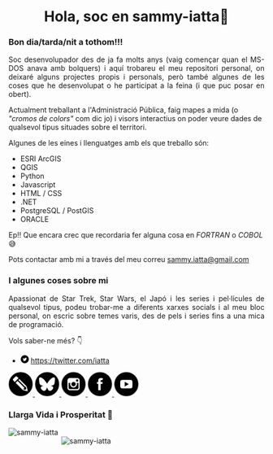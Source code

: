 <!--
### Hi there 👋


**sammy-iatta/sammy-iatta** is a ✨ _special_ ✨ repository because its `README.md` (this file) appears on your GitHub profile.

Here are some ideas to get you started:

- 🔭 I’m currently working on ...
- 🌱 I’m currently learning ...
- 👯 I’m looking to collaborate on ...
- 🤔 I’m looking for help with ...
- 💬 Ask me about ...
- 📫 How to reach me: ...
- 😄 Pronouns: ...
- ⚡ Fun fact: ...
-->

<h1 align="center">Hola, soc en sammy-iatta👋</h1>
<h3 align="left">Bon dia/tarda/nit a tothom!!!</h3>
<p align="justify">
Soc desenvolupador des de ja fa molts anys (vaig començar quan el MS-DOS anava amb bolquers) i aquí trobareu el meu repositori personal, on deixaré alguns projectes propis i personals, però també algunes de les coses que he desenvolupat o he participat a la feina (i que puc posar en obert).

Actualment treballant a l'Administració Pública, faig mapes a mida (o *"cromos de colors"* com dic jo) i visors interactius on poder veure dades de qualsevol tipus situades sobre el territori.

Algunes de les eines i llenguatges amb els que treballo són:

- ESRI ArcGIS
- QGIS
- Python
- Javascript
- HTML / CSS
- .NET
- PostgreSQL / PostGIS
- ORACLE

Ep!! Que encara crec que recordaria fer alguna cosa en *FORTRAN* o *COBOL* :sweat_smile:

Pots contactar amb mi a través del meu correu sammy.iatta@gmail.com
</p>

### I algunes coses sobre mi
<p align="justify">
Apassionat de Star Trek, Star Wars, el Japó i les series i pel·lícules de qualsevol tipus, podeu trobar-me a diferents xarxes socials i al meu bloc personal, on escric sobre temes varis, des de pels i series fins a una mica de programació. 

Vols saber-ne més? :point_down:
</p>

- <img title="X / Twitter" src="https://raw.githubusercontent.com/sammy-iatta/sammy-iatta/main/imatges/icona-x-twitter.svg" width="16" height="16"/> https://twitter.com/iatta

<a href="https://www.nekofan.com" title="" target="_blank" rel="nofollow">
<img title="Blogger" src="https://raw.githubusercontent.com/sammy-iatta/sammy-iatta/main/imatges/icona-blogger.svg" width="48" height="48"/>
</a>
<a href="https://bsky.app/profile/nekofan.bsky.social" title="BlueSky" target="_blank" rel="nofollow" class="icon-profile-image">
<img title="BlueSky" src="https://raw.githubusercontent.com/sammy-iatta/sammy-iatta/main/imatges/icona-bluesky.svg" width="48" height="48"/>
</a>
<a href="https://www.instagram.com/raisa_heika/" title="Instagram" target="_blank" rel="nofollow" class="icon-profile-image">
<img title="Instagram" src="https://raw.githubusercontent.com/sammy-iatta/sammy-iatta/main/imatges/icona-instagram.svg" width="48" height="48"/>
</a>
<a href="https://www.facebook.com/NekoFanBCN/" title="Facebook" target="_blank" rel="nofollow" class="icon-profile-image">
<img title="Facebook" src="https://raw.githubusercontent.com/sammy-iatta/sammy-iatta/main/imatges/icona-facebook.svg" width="48" height="48"/>
</a>
<a href="https://www.youtube.com/user/SammyandRex" title="Youtube" target="_blank" rel="nofollow" class="icon-profile-image">
<img title="Youtube" src="https://raw.githubusercontent.com/sammy-iatta/sammy-iatta/main/imatges/icona-youtube.svg" width="48" height="48"/>
</a>

### Llarga Vida i Prosperitat 🖖
<img width="350" align="left" src="https://github-readme-stats.vercel.app/api/top-langs?username=sammy-iatta&show_icons=true&locale=es&layout=compact" title="sammy-iatta" />
<img align="right" width="400" src="https://github-readme-streak-stats.herokuapp.com/?user=sammy-iatta&locale=ca" title="sammy-iatta" />
